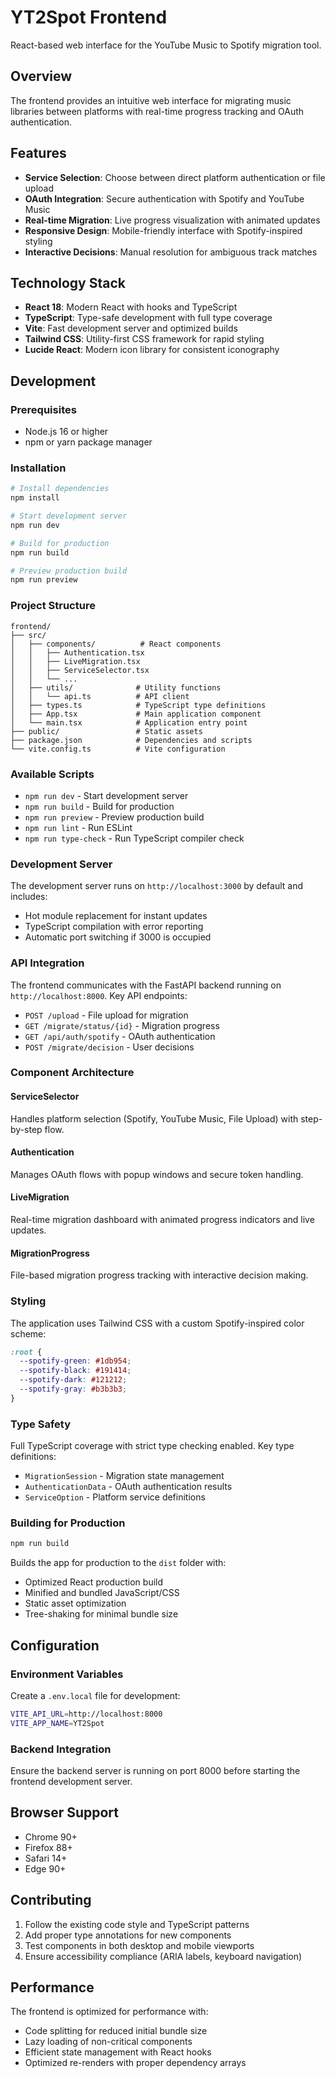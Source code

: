 # YT2Spot Frontend

React-based web interface for the YouTube Music to Spotify migration tool.

## Overview

The frontend provides an intuitive web interface for migrating music libraries between platforms with real-time progress tracking and OAuth authentication.

## Features

- **Service Selection**: Choose between direct platform authentication or file upload
- **OAuth Integration**: Secure authentication with Spotify and YouTube Music
- **Real-time Migration**: Live progress visualization with animated updates
- **Responsive Design**: Mobile-friendly interface with Spotify-inspired styling
- **Interactive Decisions**: Manual resolution for ambiguous track matches

## Technology Stack

- **React 18**: Modern React with hooks and TypeScript
- **TypeScript**: Type-safe development with full type coverage
- **Vite**: Fast development server and optimized builds
- **Tailwind CSS**: Utility-first CSS framework for rapid styling
- **Lucide React**: Modern icon library for consistent iconography

## Development

### Prerequisites

- Node.js 16 or higher
- npm or yarn package manager

### Installation

```bash
# Install dependencies
npm install

# Start development server
npm run dev

# Build for production
npm run build

# Preview production build
npm run preview
```

### Project Structure

```
frontend/
├── src/
│   ├── components/          # React components
│   │   ├── Authentication.tsx
│   │   ├── LiveMigration.tsx
│   │   ├── ServiceSelector.tsx
│   │   └── ...
│   ├── utils/              # Utility functions
│   │   └── api.ts          # API client
│   ├── types.ts            # TypeScript type definitions
│   ├── App.tsx             # Main application component
│   └── main.tsx            # Application entry point
├── public/                 # Static assets
├── package.json            # Dependencies and scripts
└── vite.config.ts          # Vite configuration
```

### Available Scripts

- `npm run dev` - Start development server
- `npm run build` - Build for production
- `npm run preview` - Preview production build
- `npm run lint` - Run ESLint
- `npm run type-check` - Run TypeScript compiler check

### Development Server

The development server runs on `http://localhost:3000` by default and includes:
- Hot module replacement for instant updates
- TypeScript compilation with error reporting
- Automatic port switching if 3000 is occupied

### API Integration

The frontend communicates with the FastAPI backend running on `http://localhost:8000`. Key API endpoints:

- `POST /upload` - File upload for migration
- `GET /migrate/status/{id}` - Migration progress
- `GET /api/auth/spotify` - OAuth authentication
- `POST /migrate/decision` - User decisions

### Component Architecture

#### ServiceSelector
Handles platform selection (Spotify, YouTube Music, File Upload) with step-by-step flow.

#### Authentication
Manages OAuth flows with popup windows and secure token handling.

#### LiveMigration
Real-time migration dashboard with animated progress indicators and live updates.

#### MigrationProgress
File-based migration progress tracking with interactive decision making.

### Styling

The application uses Tailwind CSS with a custom Spotify-inspired color scheme:

```css
:root {
  --spotify-green: #1db954;
  --spotify-black: #191414;
  --spotify-dark: #121212;
  --spotify-gray: #b3b3b3;
}
```

### Type Safety

Full TypeScript coverage with strict type checking enabled. Key type definitions:

- `MigrationSession` - Migration state management
- `AuthenticationData` - OAuth authentication results
- `ServiceOption` - Platform service definitions

### Building for Production

```bash
npm run build
```

Builds the app for production to the `dist` folder with:
- Optimized React production build
- Minified and bundled JavaScript/CSS
- Static asset optimization
- Tree-shaking for minimal bundle size

## Configuration

### Environment Variables

Create a `.env.local` file for development:

```bash
VITE_API_URL=http://localhost:8000
VITE_APP_NAME=YT2Spot
```

### Backend Integration

Ensure the backend server is running on port 8000 before starting the frontend development server.

## Browser Support

- Chrome 90+
- Firefox 88+
- Safari 14+
- Edge 90+

## Contributing

1. Follow the existing code style and TypeScript patterns
2. Add proper type annotations for new components
3. Test components in both desktop and mobile viewports
4. Ensure accessibility compliance (ARIA labels, keyboard navigation)

## Performance

The frontend is optimized for performance with:
- Code splitting for reduced initial bundle size
- Lazy loading of non-critical components
- Efficient state management with React hooks
- Optimized re-renders with proper dependency arrays
